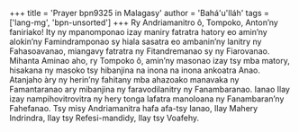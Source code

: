 +++
title = 'Prayer bpn9325 in Malagasy'
author = 'Bahá'u'lláh'
tags = ['lang-mg', 'bpn-unsorted']
+++
Ry Andriamanitro ô, Tompoko, Anton’ny faniriako! Ity ny mpanomponao izay maniry fatratra hatory eo amin’ny alokin’ny Famindramponao sy hiala sasatra eo ambanin’ny lanitry ny Fahasoavanao, miangavy fatratra ny Fitandremanao sy ny Fiarovanao.
Mihanta Aminao aho, ry Tompoko ô, amin’ny masonao izay tsy mba matory, hisakana ny masoko tsy hibanjina na inona na inona ankoatra Anao. Atanjaho àry ny herin’ny fahitany mba ahazoako manavaka ny Famantaranao ary mibanjina ny faravodilanitry ny Fanambaranao. Ianao Ilay izay nampihovitrovitra ny  hery tonga lafatra manoloana ny Fanambaran’ny  Fahefanao.
Tsy misy Andriamanitra hafa afa-tsy Ianao, Ilay Mahery Indrindra, Ilay tsy Refesi-mandidy, Ilay tsy Voafehy.
